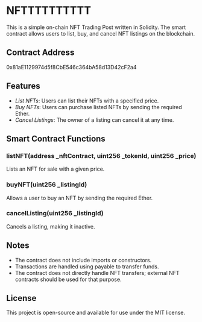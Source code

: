 # NFTTTTTTTTTT

This is a simple on-chain NFT Trading Post written in Solidity. The smart contract allows users to list, buy, and cancel NFT listings on the blockchain.

## Contract Address
0x81aE1129974d5f8CbE546c364bA58d13D42cF2a4

## Features
- *List NFTs*: Users can list their NFTs with a specified price.
- *Buy NFTs*: Users can purchase listed NFTs by sending the required Ether.
- *Cancel Listings*: The owner of a listing can cancel it at any time.

## Smart Contract Functions

### listNFT(address _nftContract, uint256 _tokenId, uint256 _price)
Lists an NFT for sale with a given price.

### buyNFT(uint256 _listingId)
Allows a user to buy an NFT by sending the required Ether.

### cancelListing(uint256 _listingId)
Cancels a listing, making it inactive.

## Notes
- The contract does not include imports or constructors.
- Transactions are handled using payable to transfer funds.
- The contract does not directly handle NFT transfers; external NFT contracts should be used for that purpose.

## License
This project is open-source and available for use under the MIT license.
